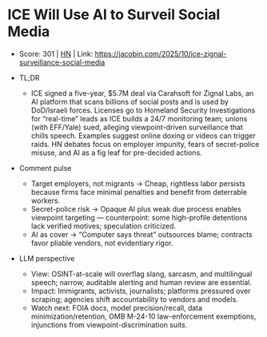 # ICE Will Use AI to Surveil Social Media

- Score: 301 | [HN](https://news.ycombinator.com/item?id=45716296) | Link: https://jacobin.com/2025/10/ice-zignal-surveillance-social-media

- TL;DR
  - ICE signed a five-year, $5.7M deal via Carahsoft for Zignal Labs, an AI platform that scans billions of social posts and is used by DoD/Israeli forces. Licenses go to Homeland Security Investigations for “real-time” leads as ICE builds a 24/7 monitoring team; unions (with EFF/Yale) sued, alleging viewpoint-driven surveillance that chills speech. Examples suggest online doxing or videos can trigger raids. HN debates focus on employer impunity, fears of secret-police misuse, and AI as a fig leaf for pre-decided actions.

- Comment pulse
  - Target employers, not migrants → Cheap, rightless labor persists because firms face minimal penalties and benefit from deterrable workers.
  - Secret-police risk → Opaque AI plus weak due process enables viewpoint targeting — counterpoint: some high-profile detentions lack verified motives; speculation criticized.
  - AI as cover → “Computer says threat” outsources blame; contracts favor pliable vendors, not evidentiary rigor.

- LLM perspective
  - View: OSINT-at-scale will overflag slang, sarcasm, and multilingual speech; narrow, auditable alerting and human review are essential.
  - Impact: Immigrants, activists, journalists; platforms pressured over scraping; agencies shift accountability to vendors and models.
  - Watch next: FOIA docs, model precision/recall, data minimization/retention, OMB M-24-10 law-enforcement exemptions, injunctions from viewpoint-discrimination suits.
